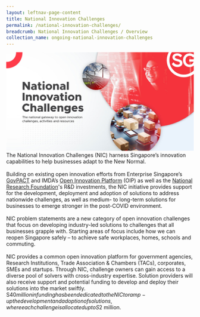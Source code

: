```yaml
---
layout: leftnav-page-content
title: National Innovation Challenges
permalink: /national-innovation-challenges/
breadcrumb: National Innovation Challenges / Overview
collection_name: ongoing-national-innovation-challenges
---
```

![1](/images/NIC-banner-1200x630.jpg)
<br>
The National Innovation Challenges (NIC) harness Singapore’s innovation capabilities to help businesses adapt to the New Normal.
<br><br>
Building on existing open innovation efforts from Enterprise Singapore’s [GovPACT](https://gov-pact.ipi-singapore.org) and IMDA’s [Open Innovation Platform](https://www.openinnovation.sg/about) (OIP) as well as the [National Research Foundation](https://www.nrf.gov.sg)'s R&D investments, the NIC initiative provides support for the development, deployment and adoption of solutions to address nationwide challenges, as well as medium- to long-term solutions for businesses to emerge stronger in the post-COVID environment.
<br><br>
NIC problem statements are a new category of open innovation challenges that focus on developing industry-led solutions to challenges that all businesses grapple with. Starting areas of focus include how we can reopen Singapore safely – to achieve safe workplaces, homes, schools and commuting.
<br><br>
NIC provides a common open innovation platform for government agencies, Research Institutions, Trade Association & Chambers (TACs), corporates, SMEs and startups. Through NIC, challenge owners can gain access to a diverse pool of solvers with cross-industry expertise. Solution providers will also receive support and potential funding to develop and deploy their solutions into the market swiftly. S$40 million in funding has been dedicated to the NIC to ramp-up the development and adoption of solutions, where each challenge is allocated up to S$2 million.
